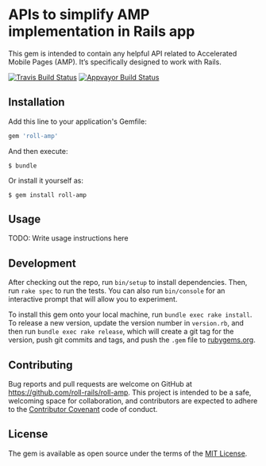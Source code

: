 # APIs to simplify AMP implementation in Rails app
This gem is intended to contain any helpful API related
to Accelerated Mobile Pages (AMP). It’s specifically designed
to work with Rails.

[![Travis Build Status](https://travis-ci.org/roll-rails/roll-amp.svg?branch=master)](https://travis-ci.org/roll-rails/roll-amp)
[![Appvayor Build Status](https://ci.appveyor.com/api/projects/status/4i4t22ggmecnkg6k?svg=true)](https://ci.appveyor.com/project/slavikdev/roll-amp)

## Installation

Add this line to your application's Gemfile:

```ruby
gem 'roll-amp'
```

And then execute:

    $ bundle

Or install it yourself as:

    $ gem install roll-amp

## Usage

TODO: Write usage instructions here

## Development

After checking out the repo, run `bin/setup` to install dependencies.
Then, run `rake spec` to run the tests. You can also run `bin/console`
for an interactive prompt that will allow you to experiment.

To install this gem onto your local machine, run `bundle exec rake install`.
To release a new version, update the version number in `version.rb`,
and then run `bundle exec rake release`, which will create a git tag for
the version, push git commits and tags, and push the `.gem`
file to [rubygems.org](https://rubygems.org).

## Contributing

Bug reports and pull requests are welcome on GitHub
at https://github.com/roll-rails/roll-amp. This project is intended to be
a safe, welcoming space for collaboration, and contributors are expected
to adhere to the [Contributor Covenant](http://contributor-covenant.org)
code of conduct.


## License

The gem is available as open source under the terms of the
[MIT License](http://opensource.org/licenses/MIT).
